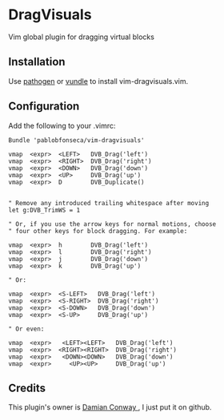 # DragVisuals

Vim global plugin for dragging virtual blocks

## Installation

Use [pathogen][3] or [vundle][4] to install vim-dragvisuals.vim.

  [3]: https://github.com/tpope/vim-pathogen
  [4]: https://github.com/gmarik/vundle

## Configuration

Add the following to your .vimrc:
```vim
Bundle 'pablobfonseca/vim-dragvisuals'

vmap  <expr>  <LEFT>   DVB_Drag('left')
vmap  <expr>  <RIGHT>  DVB_Drag('right')
vmap  <expr>  <DOWN>   DVB_Drag('down')
vmap  <expr>  <UP>     DVB_Drag('up')
vmap  <expr>  D        DVB_Duplicate()


" Remove any introduced trailing whitespace after moving
let g:DVB_TrimWS = 1

" Or, if you use the arrow keys for normal motions, choose
" four other keys for block dragging. For example:

vmap  <expr>  h        DVB_Drag('left')
vmap  <expr>  l        DVB_Drag('right')
vmap  <expr>  j        DVB_Drag('down')
vmap  <expr>  k        DVB_Drag('up')

" Or:

vmap  <expr>  <S-LEFT>   DVB_Drag('left')
vmap  <expr>  <S-RIGHT>  DVB_Drag('right')
vmap  <expr>  <S-DOWN>   DVB_Drag('down')
vmap  <expr>  <S-UP>     DVB_Drag('up')

" Or even:

vmap  <expr>   <LEFT><LEFT>   DVB_Drag('left')
vmap  <expr>  <RIGHT><RIGHT>  DVB_Drag('right')
vmap  <expr>   <DOWN><DOWN>   DVB_Drag('down')
vmap  <expr>     <UP><UP>     DVB_Drag('up')
```

## Credits
This plugin's owner is [Damian Conway ](http://damian.conway.org/), I just put
it on github.
